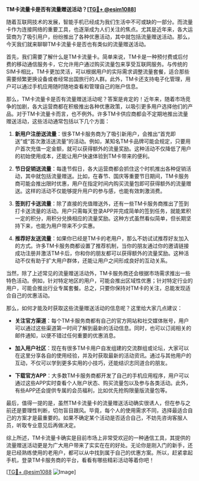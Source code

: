 **TM卡流量卡是否有流量赠送活动？[[TG💪+ @esim1088](https://t.me/s/esim1088)]**

随着互联网技术的发展，智能手机已经成为我们生活中不可或缺的一部分。而流量卡作为连接网络的重要工具，也逐渐成为人们关注的焦点。尤其是近年来，各大运营商为了吸引用户，纷纷推出了各种优惠活动，其中就包括流量赠送活动。那么，今天我们就来聊聊TM卡流量卡是否也有类似的流量赠送活动。

首先，我们需要了解什么是TM卡流量卡。简单来说，TM卡是一种预付费或后付费的移动通信服务卡，它允许用户通过购买流量包来享受互联网服务。与传统的SIM卡相比，TM卡更加灵活，可以根据用户的实际需求调整流量套餐，适合那些需要频繁更换设备或者经常出国旅行的人群。此外，TM卡还支持电子化管理，用户可以通过手机应用随时随地查看和管理自己的账户信息。

那么，TM卡流量卡是否有流量赠送活动呢？答案是肯定的！近年来，随着市场竞争的加剧，各大运营商都在积极推出各种优惠政策，以吸引更多用户选择他们的产品。对于TM卡流量卡而言，也不例外。许多TM卡供应商都会不定期地推出流量赠送活动，这些活动通常包括以下几个方面：

1. **新用户注册送流量**：很多TM卡服务商为了吸引新用户，会推出“首充即送”或“首次激活送流量”的活动。例如，某知名TM卡品牌可能会规定，只要用户首次充值一定金额，就可以获得额外的流量奖励。这种活动不仅降低了用户的初始使用成本，还能让用户快速体验到TM卡带来的便利。

2. **节日促销送流量**：每逢节假日，各大运营商都会抓住这个时机推出各种促销活动，其中就包括流量赠送。比如，在春节、国庆等重要节日期间，TM卡服务商可能会推出限时优惠，用户在指定时间内购买流量包即可获得额外的流量赠送。这样的活动不仅能够提升用户的参与感，也能有效刺激消费。

3. **签到打卡送流量**：除了直接的充值赠送外，还有一些TM卡服务商推出了签到打卡送流量的活动。用户只需每天登录APP并完成简单的签到任务，就能累积一定的积分，用积分兑换相应的流量奖励。这种方式虽然看似简单，但长期坚持下来，也能为用户带来不少实惠。

4. **推荐好友送流量**：如果你已经是TM卡的老用户，那么不妨试试推荐好友加入的方式。许多TM卡服务商都设置了推荐机制，当你的朋友通过你的邀请链接成功注册并激活TM卡后，你和你的朋友都可以获得额外的流量奖励。这种活动不仅有助于扩大用户群体，还能让用户之间形成良好的互动关系。

当然，除了上述常见的流量赠送活动外，TM卡服务商还会根据市场需求推出一些特色活动。例如，针对特定地区的用户，可能会推出区域性优惠；针对特定行业的用户，可能会推出行业专属套餐。总之，只要你保持对TM卡的关注，总能发现适合自己的优惠活动。

那么，如何才能及时获取这些流量赠送活动的信息呢？这里给大家几点建议：

- **关注官方渠道**：每个TM卡服务商都有自己的官方网站和社交媒体账号，用户可以通过这些渠道第一时间了解到最新的活动信息。同时，也可以订阅相关的邮件通知，以便不错过任何重要的优惠消息。

- **加入用户社区**：现在有很多TM卡用户自发组建的交流群组或论坛，大家可以在这里分享各自的使用经验，并及时获取最新的活动资讯。通过与其他用户的互动，不仅可以学到更多实用的小技巧，还能结识志同道合的朋友。

- **下载官方APP**：大多数TM卡服务商都开发了自己的手机应用程序，用户可以通过这些APP实时查看个人账户状态、购买流量包以及参与各类活动。此外，有些APP还会提供专属的会员福利，比如优先抢购限量版流量包等。

最后，值得一提的是，虽然TM卡流量卡的流量赠送活动确实很诱人，但在参与之前还是要理性判断，切勿盲目跟风。毕竟，每个人的使用需求不同，选择最适合自己的方案才是最重要的。如果不确定某个活动是否适合自己，不妨先咨询客服人员，听取专业意见后再做决定。

综上所述，TM卡流量卡确实是目前市场上非常受欢迎的一种通信工具，其提供的流量赠送活动更是为广大用户带来了实实在在的好处。无论你是刚入门的新手，还是已经熟练使用的老用户，都可以从中找到属于自己的优惠方案。所以，赶紧拿起手机，登录TM卡服务商的平台，看看有哪些精彩活动等着你吧！

[[TG💪+ @esim1088](https://t.me/s/esim1088) ![Image](https://i.postimg.cc/4NQfJmqS/Snipaste-2025-05-13-00-14-12.png)]